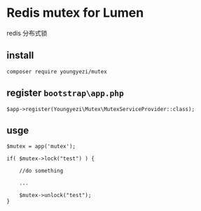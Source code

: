 # Redis mutex for Lumen
redis 分布式锁


## install

	composer require youngyezi/mutex 
	
## register  `bootstrap\app.php`

	$app->register(Youngyezi\Mutex\MutexServiceProvider::class);
			
## usge
    $mutex = app('mutex');
    
    if( $mutex->lock("test") ) {
    
        //do something
        
        ...
        
        $mutex->unlock("test");
    }
